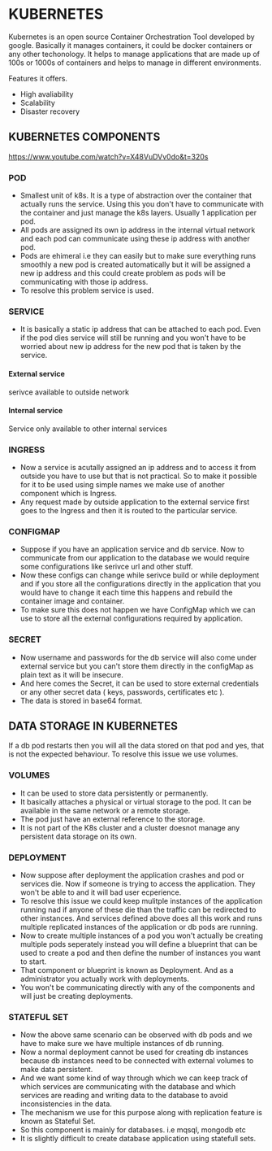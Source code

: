 # KUBERNETES

Kubernetes is an open source Container Orchestration Tool developed by google. Basically it manages containers, it could be docker containers or any other techonology. It helps to manage applications that are made up of 100s or 1000s of containers and helps to manage in different environments.

Features it offers.

- High avaliability
- Scalability
- Disaster recovery

## KUBERNETES COMPONENTS

https://www.youtube.com/watch?v=X48VuDVv0do&t=320s

### POD

- Smallest unit of k8s. It is a type of abstraction over the container that actually runs the service. Using this you don't have to communicate with the container and just manage the k8s layers. Usually 1 application per pod.
- All pods are assigned its own ip address in the internal virtual network and each pod can communicate using these ip address with another pod.
- Pods are ehimeral i.e they can easily but to make sure everything runs smoothly a new pod is created automatically but it will be assigned a new ip address and this could create problem as pods will be communicating with those ip address.
- To resolve this problem service is used.

### SERVICE

- It is basically a static ip address that can be attached to each pod. Even if the pod dies service will still be running and you won't have to be worried about new ip address for the new pod that is taken by the service.

#### External service

serivce available to outside network

#### Internal service

Service only available to other internal services

### INGRESS

- Now a service is acutally assigned an ip address and to access it from outside you have to use but that is not practical. So to make it possible for it to be used using simple names we make use of another component which is Ingress.
- Any request made by outside application to the external service first goes to the Ingress and then it is routed to the particular service.

### CONFIGMAP

- Suppose if you have an application service and db service. Now to communicate from our application to the database we would require some configurations like serivce url and other stuff.
- Now these configs can change while serivce build or while deployment and if you store all the configurations directly in the application that you would have to change it each time this happens and rebuild the container image and container.
- To make sure this does not happen we have ConfigMap which we can use to store all the external configurations required by application.

### SECRET

- Now username and passwords for the db service will also come under external service but you can't store them directly in the configMap as plain text as it will be insecure.
- And here comes the Secret, it can be used to store external credentials or any other secret data ( keys, passwords, certificates etc ).
- The data is stored in base64 format.

## DATA STORAGE IN KUBERNETES

If a db pod restarts then you will all the data stored on that pod and yes, that is not the expected behaviour. To resolve this issue we use volumes.

### VOLUMES

- It can be used to store data persistently or permanently.
- It basically attaches a physical or virtual storage to the pod. It can be available in the same network or a remote storage.
- The pod just have an external reference to the storage.
- It is not part of the K8s cluster and a cluster doesnot manage any persistent data storage on its own.

### DEPLOYMENT

- Now suppose after deployment the application crashes and pod or services die. Now if someone is trying to access the application. They won't be able to and it will bad user ecperience.
- To resolve this issue we could keep mulitple instances of the application running nad if anyone of these die than the traffic can be redirected to other instances. And services defined above does all this work and runs multiple replicated instances of the application or db pods are running.
- Now to create multiple instances of a pod you won't actually be creating multiple pods seperately instead you will define a blueprint that can be used to create a pod and then define the number of instances you want to start.
- That component or blueprint is known as Deployment. And as a administrator you actually work with deployments.
- You won't be communicating directly with any of the components and will just be creating deployments.

### STATEFUL SET

- Now the above same scenario can be observed with db pods and we have to make sure we have multiple instances of db running.
- Now a normal deployment cannot be used for creating db instances because db instances need to be connected with external volumes to make data persistent.
- And we want some kind of way through which we can keep track of which services are communicating with the database and which services are reading and writing data to the database to avoid inconsistencies in the data.
- The mechanism we use for this purpose along with replication feature is known as Stateful Set.
- So this component is mainly for databases. i.e mqsql, mongodb etc
- It is slightly difficult to create database application using statefull sets.
